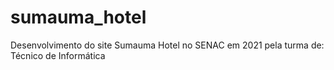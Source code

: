 # sumauma_hotel

Desenvolvimento do site Sumauma Hotel no SENAC em 2021 pela turma de: Técnico de Informática
